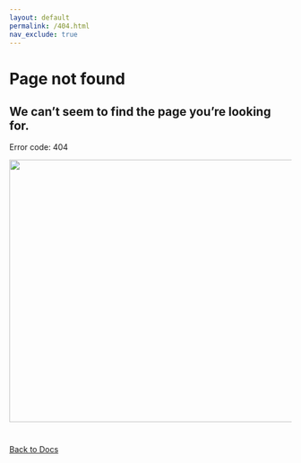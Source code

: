 ```yaml
---
layout: default
permalink: /404.html
nav_exclude: true
---
```


# Page not found

## We can’t seem to find the page you’re looking for.

Error code: 404

<img width="582" height="468" src="{{ site.baseurl }}/assets/img/404-illustration.png">

<p style="margin-top: 40px;">
    <a class="btn btn-lg" href="/">Back to Docs</a>
</p>
